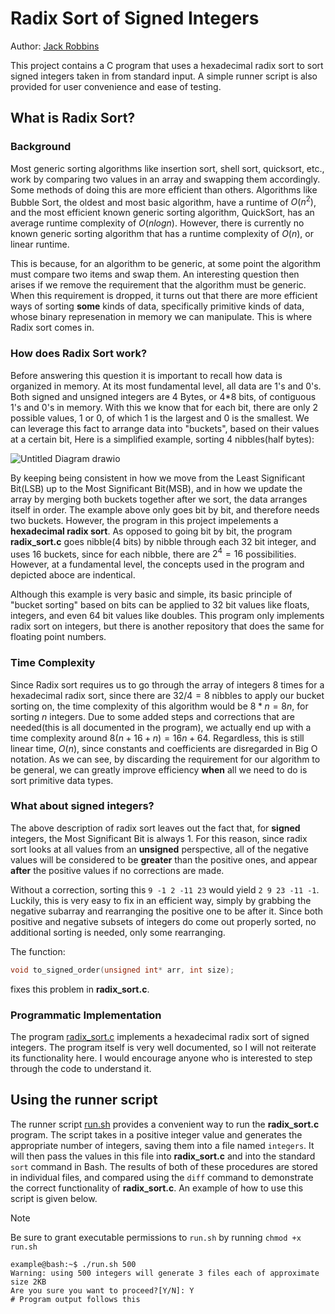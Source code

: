 # Radix Sort of Signed Integers
Author: [Jack Robbins](https://www.github.com/jackr276)

This project contains a C program that uses a hexadecimal radix sort to sort signed integers taken in from standard input. A simple runner script is also provided for user convenience and ease of testing.
## What is Radix Sort?
### Background
Most generic sorting algorithms like insertion sort, shell sort, quicksort, etc., work by comparing two values in an array and swapping them accordingly. Some methods of doing this are more efficient than others. Algorithms like Bubble Sort, the oldest and most basic algorithm, have a runtime of $`O(n^2)`$, and the most efficient known generic sorting algorithm, QuickSort, has an average runtime complexity of $`O(nlogn)`$. However, there is currently no known generic sorting algorithm that has a runtime complexity of $`O(n)`$, or linear runtime. 

This is because, for an algorithm to be generic, at some point the algorithm must compare two items and swap them. An interesting question then arises if we remove the requirement that the algorithm must be generic. When this requirement is dropped, it turns out that there are more efficient ways of sorting **some** kinds of data, specifically primitive kinds of data, whose binary represenation in memory we can manipulate. This is where Radix sort comes in.

### How does Radix Sort work?
Before answering this question it is important to recall how data is organized in memory. At its most fundamental level, all data are 1's and 0's. Both signed and unsigned integers are 4 Bytes, or 4*8 bits, of contiguous 1's and 0's in memory. With this we know that for each bit, there are only 2 possible values, 1 or 0, of which 1 is the largest and 0 is the smallest. We can leverage this fact to arrange data into "buckets", based on their values at a certain bit, Here is a simplified example, sorting 4 nibbles(half bytes):

![Untitled Diagram drawio](https://github.com/jackr276/Radix-Sort-of-Signed-Integers/assets/113046361/aac1c146-3f7d-46b4-8ca9-b175922a3fc9)

By keeping being consistent in how we move from the Least Significant Bit(LSB) up to the Most Significant Bit(MSB), and in how we update the array by merging both buckets together after we sort, the data arranges itself in order. The example above only goes bit by bit, and therefore needs two buckets. However, the program in this project impelements a **hexadecimal radix sort**. As opposed to going bit by bit, the program **radix_sort.c** goes nibble(4 bits) by nibble through each 32 bit integer, and uses 16 buckets, since for each nibble, there are $`2^4 = 16`$ possibilities. However, at a fundamental level, the concepts used in the program and depicted aboce are indentical.

Although this example is very basic and simple, its basic principle of "bucket sorting" based on bits can be applied to 32 bit values like floats, integers, and even 64 bit values like doubles. This program only implements radix sort on integers, but there is another repository that does the same for floating point numbers.

### Time Complexity
Since Radix sort requires us to go through the array of integers 8 times for a hexadecimal radix sort, since there are $`32/4 = 8`$ nibbles to apply our bucket sorting on, the time complexity of this algorithm would be $`8 * n = 8n`$, for sorting $`n`$ integers. Due to some added steps and corrections that are needed(this is all documented in the program), we actually end up with a time complexity around $`8(n + 16 + n) = 16n + 64`$. Regardless, this is still linear time, $`O(n)`$, since constants and coefficients are disregarded in Big O notation. As we can see, by discarding the requirement for our algorithm to be general, we can greatly improve efficiency **when** all we need to do is sort primitive data types.

### What about signed integers?
The above description of radix sort leaves out the fact that, for **signed** integers, the Most Significant Bit is always 1. For this reason, since radix sort looks at all values from an **unsigned** perspective, all of the negative values will be considered to be **greater** than the positive ones, and appear **after** the positive values if no corrections are made. 

Without a correction, sorting this `9 -1 2 -11 23` would yield `2 9 23 -11 -1`. Luckily, this is very easy to fix in an efficient way, simply by grabbing the negative subarray and rearranging the positive one to be after it. Since both positive and negative subsets of integers do come out properly sorted, no additional sorting is needed, only some rearranging.

The function:
```C
void to_signed_order(unsigned int* arr, int size);
```
fixes this problem in **radix_sort.c**.

### Programmatic Implementation
The program [radix_sort.c](https://github.com/jackr276/Radix-Sort-of-Signed-Integers/blob/main/src/radix_sort.c) implements a hexadecimal radix sort of signed integers. The program itself is very well documented, so I will not reiterate its functionality here. I would encourage anyone who is interested to step through the code to understand it.

## Using the runner script
The runner script [run.sh](https://github.com/jackr276/Radix-Sort-of-Signed-Integers/blob/main/src/run.sh) provides a convenient way to run the **radix_sort.c** program. The script takes in a positive integer value and generates the appropriate number of integers, saving them into a file named `integers`. It will then pass the
values in this file into **radix_sort.c** and into the standard `sort` command in Bash. The results of both of these procedures are stored in individual files, and compared using the `diff` command to demonstrate the correct functionality of **radix_sort.c**. An example of how to use this script is given below.

>[!NOTE]
>Be sure to grant executable permissions to `run.sh` by running `chmod +x run.sh`

```console
example@bash:~$ ./run.sh 500
Warning: using 500 integers will generate 3 files each of approximate size 2KB
Are you sure you want to proceed?[Y/N]: Y
# Program output follows this
```
